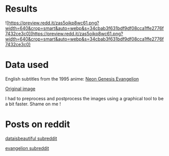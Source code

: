 # Results

![https://preview.redd.it/zas5oikp8wc61.png?width=640&crop=smart&auto=webp&s=34cbab3f631bdf9df08cca1ffe2776f7432ce3c0](https://preview.redd.it/zas5oikp8wc61.png?width=640&crop=smart&auto=webp&s=34cbab3f631bdf9df08cca1ffe2776f7432ce3c0)

# Data used

English subtitles from the 1995 anime: [Neon Genesis Evangelion](https://en.wikipedia.org/wiki/Neon_Genesis_Evangelion)

[Original image](https://7themes.su/photo/hd_wallpapers/anime/neon_genesis_evangelion_minimal/57-0-11947)

I had to preprocess and postprocess the images using a graphical tool to be a bit faster. Shame on me !

# Posts on reddit

[dataisbeautiful subreddit](https://www.reddit.com/r/dataisbeautiful/comments/l2ozn2/oc_neon_genesis_evangelion_word_cloud/)

[evangelion subreddit](https://www.reddit.com/r/evangelion/comments/l2p3k3/neon_genesis_evangelion_word_cloud/)
